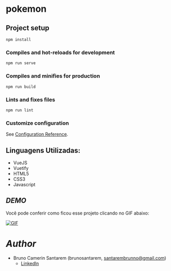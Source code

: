 # pokemon

## Project setup
```
npm install
```

### Compiles and hot-reloads for development
```
npm run serve
```

### Compiles and minifies for production
```
npm run build
```

### Lints and fixes files
```
npm run lint
```

### Customize configuration
See [Configuration Reference](https://cli.vuejs.org/config/).


## Linguagens Utilizadas:
* VueJS
* Vuetify
* HTML5
* CSS3
* Javascript

## *DEMO*
Você pode conferir como ficou esse projeto clicando no GIF abaixo: 


[![GIF](https://github.com/Bruzaum/pokemon-copybase/blob/ace0e9efa949d70949b6d192ef1f8b4b79a78744/src/assets/Pokemon.gif)](https://pokemon-copybase.vercel.app/)

# *Author*

* Bruno Camerin Santarem (brunosantarem, santarembrunno@gmail.com)
  - [LinkedIn](https://www.linkedin.com/in/bruno-santarem-bbb2aa1ab/)
